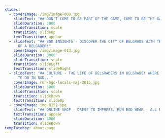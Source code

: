 ```yaml
---
slides:
  - coverImage: /img/image-000.jpg
    slideText: "## DON'T COME TO BE PART OF THE GAME, COME TO BE THE GAME!"
    slideDuration: 3000
    slideTransition: scale
    transition: slideUp
    textTransition: appear
  - slideText: "## BGD INSIGHTS - DISCOVER THE CITY OF BELGRADE WITH THE EXPERIENCE
      OF A BELGADER!"
    coverImage: /img/image-013.jpg
    slideDuration: 3000
    slideTransition: scale
    transition: slideLeft
    textTransition: slideRight
  - slideText: "## CULTURE - THE LIFE OF BELGRADERS IN BELGRADE! WHERE, WHAT & HOW
      TO DO IN BGD..."
    coverImage: run-bgd-locals-maj-2015.jpg
    slideDuration: 3000
    slideTransition: scale
    transition: slideDown
    textTransition: slideUp
  - coverImage: img_0152.jpg
    slideText: "## ONLINE SHOP - DRESS TO IMPRESS. RUN BGD WEAR - ALL MADE IN BELGADE!"
    textTransition: appear
    slideDuration: 3000
    transition: slideDown
templateKey: about-page
---
```

